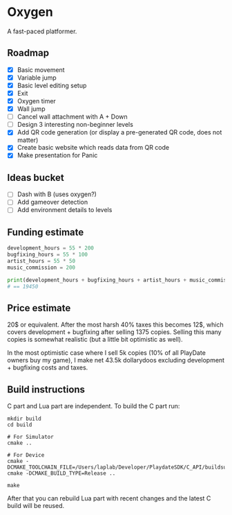 # Oxygen

A fast-paced platformer.

## Roadmap

- [x] Basic movement
- [x] Variable jump
- [x] Basic level editing setup
- [x] Exit
- [x] Oxygen timer
- [x] Wall jump
- [ ] Cancel wall attachment with A + Down
- [ ] Design 3 interesting non-beginner levels
- [x] Add QR code generation (or display a pre-generated QR code, does not matter)
- [x] Create basic website which reads data from QR code
- [x] Make presentation for Panic

## Ideas bucket

- [ ] Dash with B (uses oxygen?)
- [ ] Add gameover detection
- [ ] Add environment details to levels

## Funding estimate

```python
development_hours = 55 * 200
bugfixing_hours = 55 * 100
artist_hours = 55 * 50
music_commission = 200

print(development_hours + bugfixing_hours + artist_hours + music_commission)
# == 19450
```

## Price estimate

20$ or equivalent. After the most harsh 40% taxes this becomes 12$, which covers development + bugfixing after selling 1375 copies. Selling this many copies is somewhat realistic (but a little bit optimistic as well).

In the most optimistic case where I sell 5k copies (10% of all PlayDate owners buy my game), I make net 43.5k dollarydoos excluding development + bugfixing costs and taxes.

## Build instructions

C part and Lua part are independent. To build the C part run:

```
mkdir build
cd build

# For Simulator
cmake ..

# For Device
cmake -DCMAKE_TOOLCHAIN_FILE=/Users/laplab/Developer/PlaydateSDK/C_API/buildsupport/arm.cmake cmake -DCMAKE_BUILD_TYPE=Release ..

make
```

After that you can rebuild Lua part with recent changes and the latest C build will be reused.
